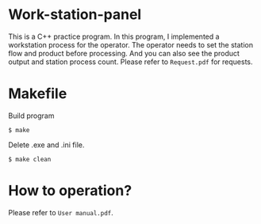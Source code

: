 # Work-station-panel
This is a C++ practice program. In this program, I implemented a workstation process for the operator. The operator needs to set the station flow and product before processing. And you can also see the product output and station process count.
Please refer to `Request.pdf` for requests.

# Makefile
Build program

    $ make

Delete .exe and .ini file.

    $ make clean
    
# How to operation?
Please refer to `User manual.pdf`.
